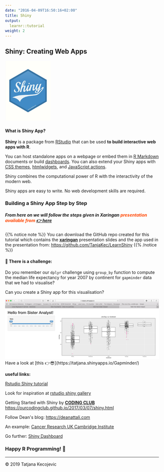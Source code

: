 ```yaml
---
date: "2016-04-09T16:50:16+02:00"
title: Shiny
output: 
  learnr::tutorial
weight: 2
---
```


## Shiny: Creating Web Apps

<img src="images/Shiny.png" width="150px" />

#### What is Shiny App?

**Shiny** is a package from [RStudio](https://www.rstudio.com) that can be used **to build interactive web apps with R**. 

You can host standalone apps on a webpage or embed them in [R Markdown](https://rmarkdown.rstudio.com) documents or build [dashboards](http://rstudio.github.io/shinydashboard/). You can also extend your Shiny apps with [CSS themes](http://rstudio.github.io/shinythemes/), [htmlwidgets](http://www.htmlwidgets.org), and [JavaScript actions](https://github.com/daattali/shinyjs/blob/master/README.md).

Shiny combines the computational power of R with the interactivity of the modern web.

Shiny apps are easy to write. No web development skills are required.

### Building a Shiny App Step by Step

##### From here on we will follow the steps given in Xaringan <span style="color:orangered">presentation available from [ 👉 here](https://tanjakec.github.io/LearnShiny/How_2_Shine.html)</span>

{{% notice note %}}
You can download the GitHub repo created for this tutorial which contains the [**xaringan**](https://github.com/yihui/xaringan) presentation slides and the app used in the presentation from: <https://github.com/TanjaKec/LearnShiny>
{{% /notice %}}

#### 💪 There is a challenge: 

Do you remember our `dplyr` challenge using `group_by` function to compute the median life expectancy for year 2007 by continent for `gapminder` data that we had to visualise?

Can you create a Shiny app for this visualisation?

<img src="images/GapminderShinyApp.png" width="750px" />
Have a look at [this 👉😎](https://tatjana.shinyapps.io/Gapminder/)


**useful links:** 

[Rstudio Shiny tutorial](https://shiny.rstudio.com/tutorial/)

Look for inspiration at [rstudio shiny gallery](https://shiny.rstudio.com/gallery/)

Getting Started with Shiny by [**CODING CLUB**](https://ourcodingclub.github.io)
<https://ourcodingclub.github.io/2017/03/07/shiny.html>

Follow Dean's blog: <https://deanattali.com>

An example: [Cancer Research UK Cambridge Institute](https://www.cruk.cam.ac.uk/core-facilities/bioinformatics-core/shiny-apps)

Go further: [Shiny Dashboard](https://rstudio.github.io/shinydashboard/)

### Happy R Programming! 📢 



-----------------------------
© 2019 Tatjana Kecojevic
